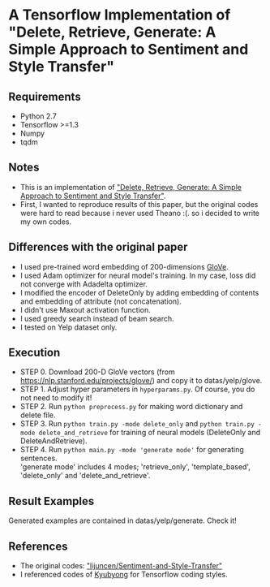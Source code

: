 # A Tensorflow Implementation of "Delete, Retrieve, Generate: A Simple Approach to Sentiment and Style Transfer"
## Requirements
- Python 2.7
- Tensorflow >=1.3
- Numpy
- tqdm
## Notes
- This is an implementation of ["Delete, Retrieve, Generate: A Simple Approach to Sentiment and Style Transfer"](https://arxiv.org/abs/1804.06437 "").
- First, I wanted to reproduce results of this paper, but the original codes were hard to read because i never used Theano :(. so i decided to write my own codes.
## Differences with the original paper
- I used pre-trained word embedding of 200-dimensions [GloVe](https://nlp.stanford.edu/projects/glove/ "glove").
- I used Adam optimizer for neural model's training. In my case, loss did not converge with Adadelta optimizer.
- I modified the encoder of DeleteOnly by adding embedding of contents and embedding of attribute (not concatenation).
- I didn't use Maxout activation function.
- I used greedy search instead of beam search.
- I tested on Yelp dataset only.
## Execution
- STEP 0. Download 200-D GloVe vectors (from https://nlp.stanford.edu/projects/glove/) and copy it to datas/yelp/glove.
- STEP 1. Adjust hyper parameters in `hyperparams.py`. Of course, you do not need to modify it!
- STEP 2. Run `python preprocess.py` for making word dictionary and delete file.
- STEP 3. Run `python train.py -mode delete_only` and `python train.py -mode delete_and_retrieve`  for training of neural models (DeleteOnly and DeleteAndRetrieve).
- STEP 4. Run `python main.py -mode 'generate mode'` for generating sentences.  
'generate mode' includes 4 modes; 'retrieve_only', 'template_based', 'delete_only' and 'delete_and_retrieve'. 
## Result Examples
Generated examples are contained in datas/yelp/generate. Check it!
## References
- The original codes: ["lijuncen/Sentiment-and-Style-Transfer"](https://github.com/lijuncen/Sentiment-and-Style-Transfer "")
- I referenced codes of [Kyubyong](https://github.com/Kyubyong "") for Tensorflow coding styles.
